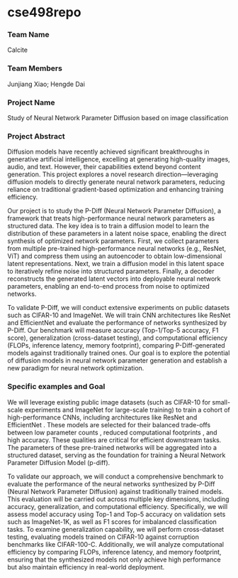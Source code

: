 # cse498repo
### Team Name
Calcite  
### Team Members
Junjiang Xiao; Hengde Dai  
### Project Name
Study of Neural Network Parameter Diffusion based on image classification
### Project Abstract
Diffusion models have recently achieved significant breakthroughs in generative artificial intelligence, excelling at generating high-quality images, audio, and text. However, their capabilities extend beyond content generation. This project explores a novel research direction—leveraging diffusion models to directly generate neural network parameters, reducing reliance on traditional gradient-based optimization and enhancing training efficiency.

Our project is to study the P-Diff (Neural Network Parameter Diffusion), a framework that treats high-performance neural network parameters as structured data. The key idea is to train a diffusion model to learn the distribution of these parameters in a latent noise space, enabling the direct synthesis of optimized network parameters. First, we collect parameters from multiple pre-trained high-performance neural networks (e.g., ResNet, ViT) and compress them using an autoencoder to obtain low-dimensional latent representations. Next, we train a diffusion model in this latent space to iteratively refine noise into structured parameters. Finally, a decoder reconstructs the generated latent vectors into deployable neural network parameters, enabling an end-to-end process from noise to optimized networks.

To validate P-Diff, we will conduct extensive experiments on public datasets such as CIFAR-10 and ImageNet. We will train CNN architectures like ResNet and EfficientNet and evaluate the performance of networks synthesized by P-Diff. Our benchmark will measure accuracy (Top-1/Top-5 accuracy, F1 score), generalization (cross-dataset testing), and computational efficiency (FLOPs, inference latency, memory footprint), comparing P-Diff-generated models against traditionally trained ones. Our goal is to explore the potential of diffusion models in neural network parameter generation and establish a new paradigm for neural network optimization.
### Specific examples and Goal
We will leverage existing public image datasets (such as CIFAR-10 for small-scale experiments and ImageNet for large-scale training) to train a cohort of high-performance CNNs, including architectures like ResNet and EfficientNet . These models are selected for their balanced trade-offs between low parameter counts , reduced computational footprints , and high accuracy. These qualities are critical for efficient downstream tasks. The parameters of these pre-trained networks will be aggregated into a structured dataset, serving as the foundation for training a Neural Network Parameter Diffusion Model (p-diff).

To validate our approach, we will conduct a comprehensive benchmark to evaluate the performance of the neural networks synthesized by P-Diff (Neural Network Parameter Diffusion) against traditionally trained models. This evaluation will be carried out across multiple key dimensions, including accuracy, generalization, and computational efficiency. Specifically, we will assess model accuracy using Top-1 and Top-5 accuracy on validation sets such as ImageNet-1K, as well as F1 scores for imbalanced classification tasks. To examine generalization capability, we will perform cross-dataset testing, evaluating models trained on CIFAR-10 against corruption benchmarks like CIFAR-100-C. Additionally, we will analyze computational efficiency by comparing FLOPs, inference latency, and memory footprint, ensuring that the synthesized models not only achieve high performance but also maintain efficiency in real-world deployment.